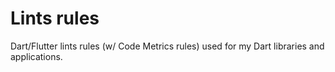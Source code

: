 # Lints rules

Dart/Flutter lints rules (w/ Code Metrics rules) used for my Dart libraries and applications. 
